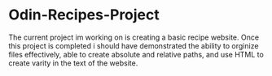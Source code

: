 # Odin-Recipes-Project
The current project im working on is creating a basic recipe website. Once this project is 
completed i should have demonstrated the ability to orginize files effectively, able to create 
absolute and relative paths, and use HTML to create varity in the text of the website. 
